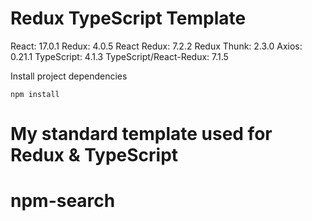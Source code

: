 # Redux TypeScript Template

React: 17.0.1
Redux: 4.0.5
React Redux: 7.2.2
Redux Thunk: 2.3.0
Axios: 0.21.1
TypeScript: 4.1.3
TypeScript/React-Redux: 7.1.5

Install project dependencies

    npm install

# My standard template used for Redux & TypeScript
# npm-search
